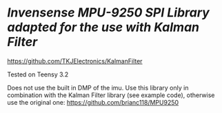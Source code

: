 # *Invensense MPU-9250 SPI Library adapted for the use with Kalman Filter* 
https://github.com/TKJElectronics/KalmanFilter

Tested on Teensy 3.2

Does not use the built in DMP of the imu. Use this library only in combination with the Kalman Filter library (see example code), otherwise use the original one: https://github.com/brianc118/MPU9250
